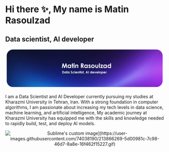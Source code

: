 # Hi there ✨, My name is Matin Rasoulzad
## **Data scientist, AI developer**
![Data scientist, AI developer](https://github.com/Matin-Rasoulzad/Matin-Rasoulzad/blob/main/Banner2.png)

I am a Data Scientist and AI Developer currently pursuing my studies at Kharazmi University in Tehran, Iran. With a strong foundation in computer algorithms, I am passionate about increasing my tech levels in data science, machine learning, and artificial intelligence,  My academic journey at Kharazmi University has equipped me with the skills and knowledge needed to rapidly build, test, and deploy AI models.

<p align="center">
  <img src="[[https://github.com/waldyr/Sublime-Installer/blob/master/sublime_text.png?raw=true](https://user-images.githubusercontent.com/74038190/213866269-5d00981c-7c98-46d7-8a8e-16f462f15227.gif)" alt="Sublime's custom image](https://user-images.githubusercontent.com/74038190/213866269-5d00981c-7c98-46d7-8a8e-16f462f15227.gif)"/>
</p>




